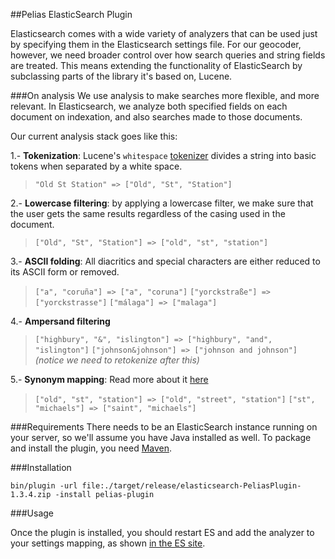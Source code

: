 ##Pelias ElasticSearch Plugin

Elasticsearch comes with a wide variety of analyzers that can be used just by specifying them in the Elasticsearch settings file. For our geocoder, however, we need broader control over how search queries and string fields are treated. This means extending the functionality of ElasticSearch by subclassing parts of the library it's based on, Lucene.

###On analysis
We use analysis to make searches more flexible, and more relevant. In Elasticsearch, we analyze both specified fields on each document on indexation, and also searches made to those documents.

Our current analysis stack goes like this:

1.- **Tokenization**: Lucene's ```whitespace``` [tokenizer](http://www.elasticsearch.org/guide/en/elasticsearch/reference/current/analysis-tokenizers.html) divides a string into basic tokens when separated by a white space.

> ```"Old St Station" => ["Old", "St", "Station"]```

2.- **Lowercase filtering**: by applying a lowercase filter, we make sure that the user gets the same results regardless of the casing used in the document.

> ```["Old", "St", "Station"] => ["old", "st", "station"]```

3.- **ASCII folding**: All diacritics and special characters are either reduced to its ASCII form or removed.

> ```["a", "coruña"] => ["a", "coruna"]```
> ```["yorckstraße"] => ["yorckstrasse"]```
> ```["málaga"] => ["malaga"]```

4.- **Ampersand filtering**

> ```["highbury", "&", "islington"] => ["highbury", "and", "islington"]```
> ```["johnson&johnson"] => ["johnson and johnson"]``` *(notice we need to retokenize after this)*

5.- **Synonym mapping**: Read more about it [here]("https://github.com/pelias/synonyms")

> ```["old", "st", "station"] => ["old", "street", "station"]```
> ```["st", "michaels"] => ["saint", "michaels"]```

###Requirements
There needs to be an ElasticSearch instance running on your server, so we'll assume you have Java installed as well. To package and install the plugin, you need [Maven]("http://maven.apache.org/").

###Installation

```shell
bin/plugin -url file:./target/release/elasticsearch-PeliasPlugin-1.3.4.zip -install pelias-plugin
```

###Usage

Once the plugin is installed, you should restart ES and add the analyzer to your settings mapping, as shown [in the ES site]("http://www.elasticsearch.org/guide/en/elasticsearch/reference/current/analysis-custom-analyzer.html").
